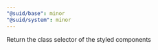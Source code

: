 ```yaml
---
"@suid/base": minor
"@suid/system": minor
---
```


Return the class selector of the styled components
